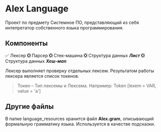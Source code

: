 **Alex Language**
=====================
Проект по предмету Системное ПО, представляющий из себя интепретатор собственного языка программирования.

**Компоненты**
--------------------
:white_check_mark: Лексер
:negative_squared_cross_mark: Парсер
:negative_squared_cross_mark: Стек-машина
:negative_squared_cross_mark: Структура данных ***Лист***
:negative_squared_cross_mark: Структура данных ***Хеш-мan***

Лексер выполняет проверку отдельных лексем. Результатом работы лексера является список токенов.

> Токен –  Тип лексемы и Лексема. Например: Token [lexem = VAR, value = 'a']

**Другие файлы**
--------------------
В папке language_resources хранится файл **Alex.gram**, описывающий формальную грамматику языка. Используется в качестве подсказки.
